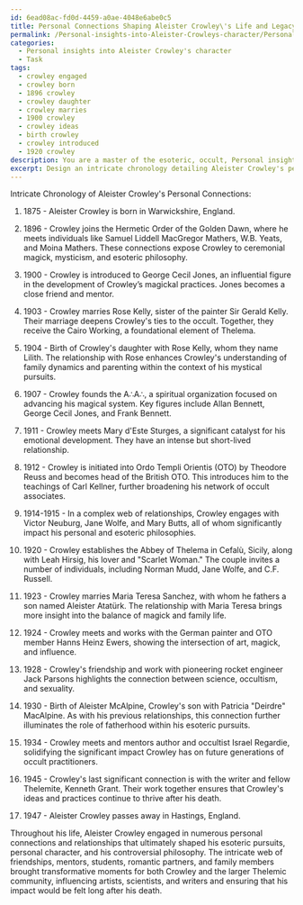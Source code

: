 ```yaml
---
id: 6ead08ac-fd0d-4459-a0ae-4048e6abe0c5
title: Personal Connections Shaping Aleister Crowley\'s Life and Legacy
permalink: /Personal-insights-into-Aleister-Crowleys-character/Personal-Connections-Shaping-Aleister-Crowleys-Life-and-Legacy/
categories:
  - Personal insights into Aleister Crowley's character
  - Task
tags:
  - crowley engaged
  - crowley born
  - 1896 crowley
  - crowley daughter
  - crowley marries
  - 1900 crowley
  - crowley ideas
  - birth crowley
  - crowley introduced
  - 1920 crowley
description: You are a master of the esoteric, occult, Personal insights into Aleister Crowley's character, you complete tasks to the absolute best of your ability, no matter if you think you were not trained to do the task specifically, you will attempt to do it anyways, since you have performed the tasks you are given with great mastery, accuracy, and deep understanding of what is requested. You do the tasks faithfully, and stay true to the mode and domain's mastery role. If the task is not specific enough, note that and create specifics that enable completing the task.
excerpt: Design an intricate chronology detailing Aleister Crowley's personal connections, including romantic partners, friends, and occult associates. Delve deep into the nuances of these relationships and examine the ways in which they influenced his esoteric pursuits, altered his personal character, and shaped his controversial philosophy. While crafting this timeline, highlight the transformative moments shared between Crowley and these key individuals, along with the lasting consequences that unfolded within the larger Thelemic community.
---
```

Intricate Chronology of Aleister Crowley's Personal Connections:

1. 1875 - Aleister Crowley is born in Warwickshire, England.

2. 1896 - Crowley joins the Hermetic Order of the Golden Dawn, where he meets individuals like Samuel Liddell MacGregor Mathers, W.B. Yeats, and Moina Mathers. These connections expose Crowley to ceremonial magick, mysticism, and esoteric philosophy.

3. 1900 - Crowley is introduced to George Cecil Jones, an influential figure in the development of Crowley’s magickal practices. Jones becomes a close friend and mentor.

4. 1903 - Crowley marries Rose Kelly, sister of the painter Sir Gerald Kelly. Their marriage deepens Crowley's ties to the occult. Together, they receive the Cairo Working, a foundational element of Thelema.

5. 1904 - Birth of Crowley's daughter with Rose Kelly, whom they name Lilith. The relationship with Rose enhances Crowley's understanding of family dynamics and parenting within the context of his mystical pursuits.

6. 1907 - Crowley founds the A∴A∴, a spiritual organization focused on advancing his magical system. Key figures include Allan Bennett, George Cecil Jones, and Frank Bennett.

7. 1911 - Crowley meets Mary d'Este Sturges, a significant catalyst for his emotional development. They have an intense but short-lived relationship.

8. 1912 - Crowley is initiated into Ordo Templi Orientis (OTO) by Theodore Reuss and becomes head of the British OTO. This introduces him to the teachings of Carl Kellner, further broadening his network of occult associates.

9. 1914-1915 - In a complex web of relationships, Crowley engages with Victor Neuburg, Jane Wolfe, and Mary Butts, all of whom significantly impact his personal and esoteric philosophies.

10. 1920 - Crowley establishes the Abbey of Thelema in Cefalù, Sicily, along with Leah Hirsig, his lover and "Scarlet Woman." The couple invites a number of individuals, including Norman Mudd, Jane Wolfe, and C.F. Russell.

11. 1923 - Crowley marries Maria Teresa Sanchez, with whom he fathers a son named Aleister Atatürk. The relationship with Maria Teresa brings more insight into the balance of magick and family life.

12. 1924 - Crowley meets and works with the German painter and OTO member Hanns Heinz Ewers, showing the intersection of art, magick, and influence.

13. 1928 - Crowley's friendship and work with pioneering rocket engineer Jack Parsons highlights the connection between science, occultism, and sexuality.

14. 1930 - Birth of Aleister McAlpine, Crowley's son with Patricia "Deirdre" MacAlpine. As with his previous relationships, this connection further illuminates the role of fatherhood within his esoteric pursuits.

15. 1934 - Crowley meets and mentors author and occultist Israel Regardie, solidifying the significant impact Crowley has on future generations of occult practitioners.

16. 1945 - Crowley's last significant connection is with the writer and fellow Thelemite, Kenneth Grant. Their work together ensures that Crowley's ideas and practices continue to thrive after his death.

17. 1947 - Aleister Crowley passes away in Hastings, England.

Throughout his life, Aleister Crowley engaged in numerous personal connections and relationships that ultimately shaped his esoteric pursuits, personal character, and his controversial philosophy. The intricate web of friendships, mentors, students, romantic partners, and family members brought transformative moments for both Crowley and the larger Thelemic community, influencing artists, scientists, and writers and ensuring that his impact would be felt long after his death.
